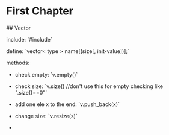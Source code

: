 # First Chapter

\#\# Vector

include: \`\#include\`

define: \`vector&lt; type &gt; name\[\(size\[, init-value\]\)\];\`

methods:

* check empty: \`v.empty\(\)\`

* check size: \`v.size\(\) //don't use this for empty checking like ".size\(\)==0"\`

* add one ele x to the end: \`v.push\_back\(x\)\`

* change size: \`v.resize\(s\)\`

* 


